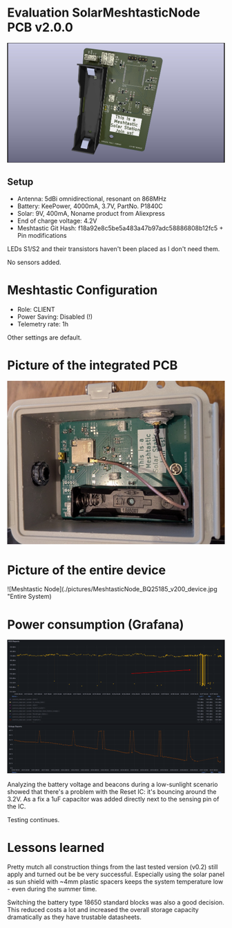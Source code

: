 # Evaluation SolarMeshtasticNode PCB v2.0.0

![Meshtastic Node](./pictures/MeshtasticNode_BQ25185_v200.jpg "The DUT")

## Setup

- Antenna: 5dBi omnidirectional, resonant on 868MHz
- Battery: KeePower, 4000mA, 3.7V, PartNo.  P1840C
- Solar: 9V, 400mA, Noname product from Aliexpress
- End of charge voltage: 4.2V
- Meshtastic Git Hash: f18a92e8c5be5a483a47b97adc58886808b12fc5 + Pin modifications 


LEDs S1/S2 and their transistors haven't been placed as I don't need them.

No sensors added.

# Meshtastic Configuration

- Role: CLIENT
- Power Saving: Disabled  (!)
- Telemetry rate: 1h

Other settings are default.

# Picture of the integrated PCB

![Meshtastic Node](./pictures/MeshtasticNode_BQ25185_v200_pcb.jpg "PCB in the box")


# Picture of the entire device

![Meshtastic Node](./pictures/MeshtasticNode_BQ25185_v200_device.jpg "Entire System)

# Power consumption (Grafana)

![Meshtastic Node](./pictures/MeshtasticNode_BQ25185_v200_voltage.png "Voltage Plot")

Analyzing the battery voltage and beacons during a low-sunlight scenario showed that there's a problem with the Reset IC: it's bouncing around the 3.2V.  As a fix  a 1uF capacitor was added directly next to the  sensing pin of the IC.

Testing continues.

# Lessons learned

Pretty mutch all construction things from the last tested version (v0.2) still apply and turned out be be very successful. Especially using the solar panel as sun shield with ~4mm plastic spacers keeps the system temperature low - even during the summer time.

Switching the battery type 18650 standard blocks was also a good decision. This reduced costs a lot and increased the overall storage capacity dramatically as they have trustable datasheets.

 
